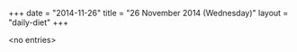 +++
date = "2014-11-26"
title = "26 November 2014 (Wednesday)"
layout = "daily-diet"
+++

<p>&lt;no entries&gt;</p>